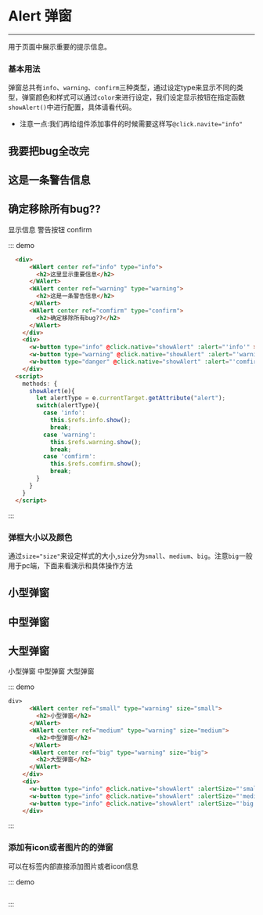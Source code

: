 <script>
  export default{
    data () {
      return {
      }
    },
    mounted () {
    },
    methods: {
      showAlert(e){
        let alertType = e.currentTarget.getAttribute("alert");
        let alertSize = e.currentTarget.getAttribute("alertSize");
        console.log(alertSize);
        switch(alertType){
          case 'info':
            this.$refs.info.show();
            break;
          case 'warning':
            this.$refs.warning.show();
            break;
          case 'comfirm':
            this.$refs.comfirm.show();
            break;
        }
        switch(alertSize){
          case 'small':
            this.$refs.small.show();
            break;
          case 'medium':
            this.$refs.medium.show();
            break;
          case 'big':
            this.$refs.big.show();
            break;
        }
      }
    }
  }
</script>
# Alert 弹窗
----
用于页面中展示重要的提示信息。

### 基本用法
弹窗总共有```info```、```warning```、```confirm```三种类型，通过设定type来显示不同的类型，弹窗颜色和样式可以通过```color```来进行设定，我们设定显示按钮在指定函数```showAlert()```中进行配置，具体请看代码。
  * 注意一点:我们再给组件添加事件的时候需要这样写```@click.navite="info"```
<div class="demo-block" >
  <div>
    <WAlert center ref="info" type="info" size="small">
      <h2>我要把bug全改完</h2>
    </WAlert>
    <WAlert center ref="warning" type="warning">
      <h2>这是一条警告信息</h2>
    </WAlert>
    <WAlert center ref="comfirm" type="confirm">
      <h2>确定移除所有bug??</h2>
    </WAlert>
  </div>
  <div>
    <w-button type="info" @click.native="showAlert" :alert="'info'" >显示信息</w-button>
    <w-button type="warning" @click.native="showAlert" :alert="'warning'" >警告按钮</w-button>
    <w-button type="danger" @click.native="showAlert" :alert="'comfirm'" >confirm</w-button>
  </div>
</div>

::: demo
```html
  <div>
      <WAlert center ref="info" type="info">
        <h2>这里显示重要信息</h2>
      </WAlert>
      <WAlert center ref="warning" type="warning">
        <h2>这是一条警告信息</h2>
      </WAlert>
      <WAlert center ref="comfirm" type="confirm">
        <h2>确定移除所有bug??</h2>
      </WAlert>
    </div>
    <div>
      <w-button type="info" @click.native="showAlert" :alert="'info'" >显示信息</w-button>
      <w-button type="warning" @click.native="showAlert" :alert="'warning'" >警告按钮</w-button>
      <w-button type="danger" @click.native="showAlert" :alert="'comfirm'" >confirm</w-button>
    </div>
  <script>
    methods: {
      showAlert(e){
        let alertType = e.currentTarget.getAttribute("alert");
        switch(alertType){
          case 'info':
            this.$refs.info.show();
            break;
          case 'warning':
            this.$refs.warning.show();
            break;
          case 'comfirm':
            this.$refs.comfirm.show();
            break;
        }
      }
    }
  </script>
```
:::

### 弹框大小以及颜色
通过```size="size"```来设定样式的大小,```size```分为```small```、```medium```、```big```。注意```big```一般用于pc端，下面来看演示和具体操作方法
<div class="demo-block">
   <div>
      <WAlert center ref="small" type="warning" size="small">
        <h2>小型弹窗</h2>
      </WAlert>
      <WAlert center ref="medium" type="warning" size="medium">
        <h2>中型弹窗</h2>
      </WAlert>
      <WAlert center ref="big" type="warning" size="big">
        <h2>大型弹窗</h2>
      </WAlert>
    </div>
    <div>
      <w-button type="info" @click.native="showAlert" :alertSize="'small'" >小型弹窗</w-button>
      <w-button type="info" @click.native="showAlert" :alertSize="'medium'" >中型弹窗</w-button>
      <w-button type="info" @click.native="showAlert" :alertSize="'big'" >大型弹窗</w-button>
    </div>
</div>

::: demo
```html
div>
      <WAlert center ref="small" type="warning" size="small">
        <h2>小型弹窗</h2>
      </WAlert>
      <WAlert center ref="medium" type="warning" size="medium">
        <h2>中型弹窗</h2>
      </WAlert>
      <WAlert center ref="big" type="warning" size="big">
        <h2>大型弹窗</h2>
      </WAlert>
    </div>
    <div>
      <w-button type="info" @click.native="showAlert" :alertSize="'small'" >小型弹窗</w-button>
      <w-button type="info" @click.native="showAlert" :alertSize="'medium'" >中型弹窗</w-button>
      <w-button type="info" @click.native="showAlert" :alertSize="'big'" >大型弹窗</w-button>
    </div>
```
:::

### 添加有icon或者图片的的弹窗
可以在标签内部直接添加图片或者icon信息
<div class="demo-block">

</div>

::: demo
```html
```
:::
